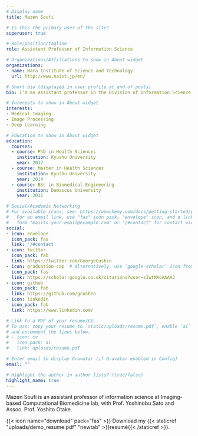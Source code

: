 ```yaml
---
# Display name
title: Mazen Soufi

# Is this the primary user of the site?
superuser: true

# Role/position/tagline
role: Assistant Professor of Information Science

# Organizations/Affiliations to show in About widget
organizations:
- name: Nara Institute of Science and Technology
  url: http://www.naist.jp/en/

# Short bio (displayed in user profile at end of posts)
bio: I'm an assistant professor in the Division of Information Science at NAIST, and I apply data-driven approaches to model disease progression from medical images.

# Interests to show in About widget
interests:
- Medical Imaging
- Image Processing
- Deep Learning

# Education to show in About widget
education:
  courses:
  - course: PhD in Health Sciences
    institution: Kyushu University
    year: 2017
  - course: Master in Health Sciences
    institution: Kyushu University
    year: 2014
  - course: BSc in Biomedical Engineering
    institution: Damascus University
    year: 2011

# Social/Academic Networking
# For available icons, see: https://wowchemy.com/docs/getting-started/page-builder/#icons
#   For an email link, use "fas" icon pack, "envelope" icon, and a link in the
#   form "mailto:your-email@example.com" or "/#contact" for contact widget.
social:
- icon: envelope
  icon_pack: fas
  link: '/#contact'
- icon: twitter
  icon_pack: fab
  link: https://twitter.com/GeorgeCushen
- icon: graduation-cap  # Alternatively, use `google-scholar` icon from `ai` icon pack
  icon_pack: fas
  link: https://scholar.google.co.uk/citations?user=sIwtMXoAAAAJ
- icon: github
  icon_pack: fab
  link: https://github.com/gcushen
- icon: linkedin
  icon_pack: fab
  link: https://www.linkedin.com/

# Link to a PDF of your resume/CV.
# To use: copy your resume to `static/uploads/resume.pdf`, enable `ai` icons in `params.toml`, 
# and uncomment the lines below.
# - icon: cv
#   icon_pack: ai
#   link: uploads/resume.pdf

# Enter email to display Gravatar (if Gravatar enabled in Config)
email: ""

# Highlight the author in author lists? (true/false)
highlight_name: true
---
```


Mazen Soufi is an assistant professor of information science at Imaging-based Computational Biomedicine lab, with Prof. Yoshinobu Sato and Assoc. Prof. Yoshito Otake.


{{< icon name="download" pack="fas" >}} Download my {{< staticref "uploads/demo_resume.pdf" "newtab" >}}resumé{{< /staticref >}}.
